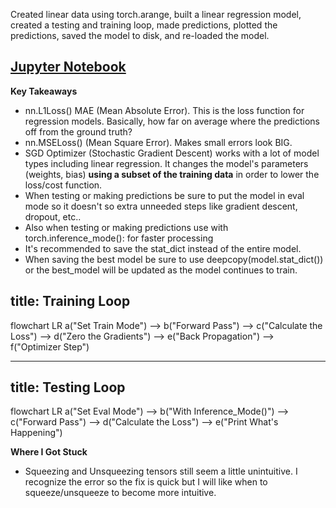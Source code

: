 Created linear data using torch.arange, built a linear regression model, created a testing and training loop, made predictions, plotted the predictions, saved the model to disk, and re-loaded the model.

## [Jupyter Notebook](https://github.com/AishaEvering/PyTorch_Exercises/blob/main/01_pytorch_workflow_exercises.ipynb)

**Key Takeaways**

- nn.L1Loss() MAE (Mean Absolute Error). This is the loss function for regression models. Basically, how far on average where the predictions off from the ground truth?
- nn.MSELoss() (Mean Square Error). Makes small errors look BIG.
- SGD Optimizer (Stochastic Gradient Descent) works with a lot of model types including linear regression. It changes the model's parameters (weights, bias) **using a subset of the training data** in order to lower the loss/cost function.
- When testing or making predictions be sure to put the model in eval mode so it doesn't so extra unneeded steps like gradient descent, dropout, etc..
- Also when testing or making predictions use with torch.inference_mode(): for faster processing
- It's recommended to save the stat_dict instead of the entire model.
- When saving the best model be sure to use deepcopy(model.stat_dict()) or the best_model will be updated as the model continues to train.

## title: Training Loop

flowchart LR
a("Set Train Mode") --> b("Forward Pass") --> c("Calculate the Loss") --> d("Zero the Gradients") --> e("Back Propagation") --> f("Optimizer Step")

---

## title: Testing Loop

flowchart LR
a("Set Eval Mode") --> b("With Inference_Mode()") --> c("Forward Pass") --> d("Calculate the Loss") --> e("Print What's Happening")

**Where I Got Stuck**

- Squeezing and Unsqueezing tensors still seem a little unintuitive. I recognize the error so the fix is quick but I will like when to squeeze/unsqueeze to become more intuitive.

